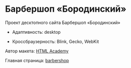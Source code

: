 # Барбершоп «Бородинский»

Проект десктопного сайта Барбершоп «Бородинский»

- Адаптивность: desktop

- Кроссбраузерность: Blink, Gecko, WebKit

Автор макета: [HTML Academy](https://htmlacademy.ru/)

Главная страница: [barbershop](https://vaivankov.github.io/barbershop/)
